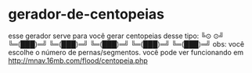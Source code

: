# gerador-de-centopeias
esse gerador serve para você gerar centopeias desse tipo:
 ╚⊙ ⊙╝
╚═(███)═╝
╚═(███)═╝
╚═(███)═╝
╚═(███)═╝
╚═(███)═╝
obs: você escolhe o número de pernas/segmentos.
você pode ver funcionando em http://mnav.16mb.com/flood/centopeia.php
